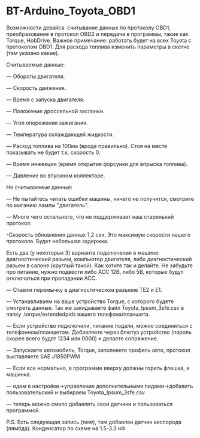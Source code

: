 # BT-Arduino_Toyota_OBD1
Возможности девайса: считывание данных по протоколу OBD1, преобразование в протокол OBD2 и передача в программы, такие как Torque, HobDrive. 
Важное примечание: работать будет на всех Toyota с протоколом OBD1. Для расхода топлива изменить параметры в скетче (там указано какие).

Считываемые данные:

— Обороты двигателя.

— Скорость движения.

— Время с запуска двигателя.

— Положение дроссельной заслонки.

— Угол опережения зажигания.

— Температура охлаждающей жидкости.

— Расход топлива на 100км (вроде правильно). Стоя на месте показывать не будет т.к. скорость 0.

— Время инжекции (время открытия форсунки для впрыска топлива).

— Давление во впускном коллекторе.

Не считываемые данные:

— Не пытайтесь читать ошибки машины, ничего не получится, смотрите по миганию лампы "двигатель".

— Много чего остального, что не поддерживает наш старенький протокол.

-Скорость обновления данных 1,2 сек. Это максимум скорости нашего протокола. Будет небольшая задержка.

Есть два (у некоторых 3) варианта подключения в машине: диагностический разьем, компьютер двигателя, либо диагностический разьем в салоне (круглый такой). Как хотите так и делайте. Не забудьте про питание, нужно подвести либо ACC 12В, либо 5В, которые будут отключаться при пропадании АСС.

— Ставим перемычку в диагностическом разъеме TE2 и E1.

— Устанавливаем на ваше устройство Torque, с которого будете смотреть данные. Так же закидываете файл Toyota_Ipsum_3sfe.csv в папку .torque/extendedpids вашего  телефона/планшета.

— Если устройство подключили, питание подали, можно соединяться с телефонном/планшетом. Добавляете через блютуз устройство (пароль скорее всего будет 1234 или 0000) и делаете сопряжение.

— Запускаете автомобиль, Torque, заполняете профиль авто, протокол выставляете SAE J1850PWM

— Если все нормально, в программе вверху должны гореть флешка, и машинка.

— идем в настройки->управление дополнительными пидами->добавить пользовательский и выбираем Toyota_Ipsum_3sfe.csv

— теперь можно смело добавлять свои датчики и пользоваться программой.

P.S. Есть следующая запись (new), там добавлен датчик кислорода (лямбда). Конденсатор по схеме на 1.5-3.3 нФ
